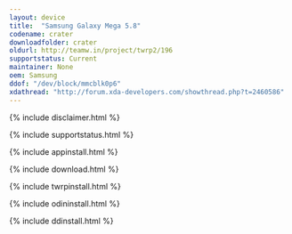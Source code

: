 ```yaml
---
layout: device
title:  "Samsung Galaxy Mega 5.8"
codename: crater
downloadfolder: crater
oldurl: http://teamw.in/project/twrp2/196
supportstatus: Current
maintainer: None
oem: Samsung
ddof: "/dev/block/mmcblk0p6"
xdathread: "http://forum.xda-developers.com/showthread.php?t=2460586"
---
```


{% include disclaimer.html %}

{% include supportstatus.html %}

{% include appinstall.html %}

{% include download.html %}

{% include twrpinstall.html %}

{% include odininstall.html %}

{% include ddinstall.html %}
